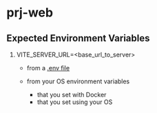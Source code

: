 # prj-web

## Expected Environment Variables

1. VITE_SERVER_URL=<base_url_to_server>
    
    - from a [.env file](https://vite.dev/guide/env-and-mode.html#env-files)
    - from your OS environment variables

        - that you set with Docker
        - that you set using your OS


